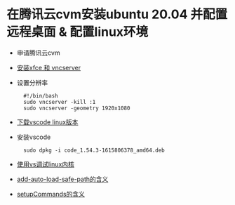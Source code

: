 # 在腾讯云cvm安装ubuntu 20.04 并配置远程桌面 & 配置linux环境

* 申请腾讯云cvm

* [安装xfce 和 vncserver](https://www.digitalocean.com/community/tutorials/how-to-install-and-configure-vnc-on-ubuntu-20-04)

* 设置分辨率

        #!/bin/bash
        sudo vncserver -kill :1
        sudo vncserver -geometry 1920x1080

* [下载vscode linux版本](https://az764295.vo.msecnd.net/stable/2b9aebd5354a3629c3aba0a5f5df49f43d6689f8/code_1.54.3-1615806378_amd64.deb)

* 安装vscode

        sudo dpkg -i code_1.54.3-1615806378_amd64.deb

* [使用vs调试linux内核](https://howardlau.me/programming/debugging-linux-kernel-with-vscode-qemu.html)

* [add-auto-load-safe-path的含义](https://sourceware.org/gdb/onlinedocs/gdb/Auto_002dloading-safe-path.html)

* [setupCommands的含义](https://stackoverflow.com/questions/60278274/docs-for-setupcommands-in-vscode-cppdbg-launch-json)